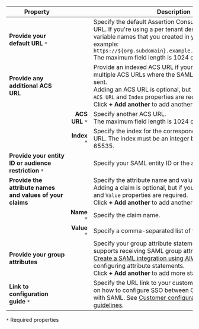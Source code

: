 | <div style="width:150px">Property</div> | &nbsp; | Description  |
| ----------------- | --: | ------------ |
| **Provide your default URL** `*` | | Specify the default Assertion Consumer Service (ACS) URL. If you're using a per tenant design, include the variable names that you created in your URL. For example: `https://${org.subdomain}.example.org/strawberry/login`<br>The maximum field length is 1024 characters. |
| **Provide any additional ACS URL** | | Provide an indexed ACS URL if your integration supports multiple ACS URLs where the SAML response can be sent.<br>Adding an ACS URL is optional, but if you add one, both `ACS URL` and `Index` properties are required.<br>Click **+ Add another** to add another URL.|
| | **ACS URL** `*` | Specify another ACS URL.<br>The maximum field length is 1024 characters. |
| | **Index** `*` | Specify the index for the corresponding additional ACS URL. The index must be an integer between 0 and 65535. |
|**Provide your entity ID or audience restriction** `*` | | Specify your SAML entity ID or the audience restriction.  |
| **Provide the attribute names and values of your claims** | | Specify the attribute name and values of your claim. <br>Adding a claim is optional, but if you add one, both `Name` and `Value` properties are required.<br>Click **+ Add another** to add another claim.|
| | **Name** `*` | Specify the claim name. |
| | **Value** `*` | Specify a comma-separated list of values for the claim. |
| **Provide your group attributes** | | Specify your group attribute statements if your app supports receiving SAML group attribute statements. See [Create a SAML integration using AIW](https://help.okta.com/okta_help.htm?id=ext_Apps_App_Integration_Wizard-saml) for details on configuring attribute statements.<br>Click **+ Add another** to add more statements. |
| **Link to configuration guide** `*` | | Specify the URL link to your customer-facing instructions on how to configure SSO between Okta and your app with SAML. See [Customer configuration document guidelines](/docs/guides/submit-app-prereq/main/#customer-configuration-document-guidelines).|

`*` Required properties
